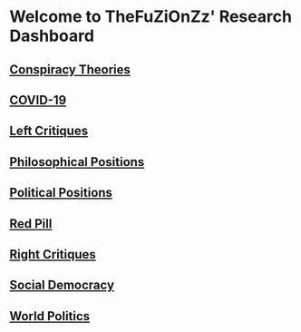 # Welcome to TheFuZiOnZz' Research Dashboard
## [Conspiracy Theories](Conspiracy%20Theories)  
## [COVID-19](COVID-19/COVID-19)  
## [Left Critiques](Left%20Critiques)  
## [Philosophical Positions](Philosophical%20Positions)  
## [Political Positions](Political%20Positions)  
## [Red Pill](Red%20Pill/Red%20Pill)  
## [Right Critiques](Right%20Critiques/Right%20Critiques)    
## [Social Democracy](Social%20Democracy/Social%20Democracy)  
## [World Politics](World%20Politics/World%20Politics)  